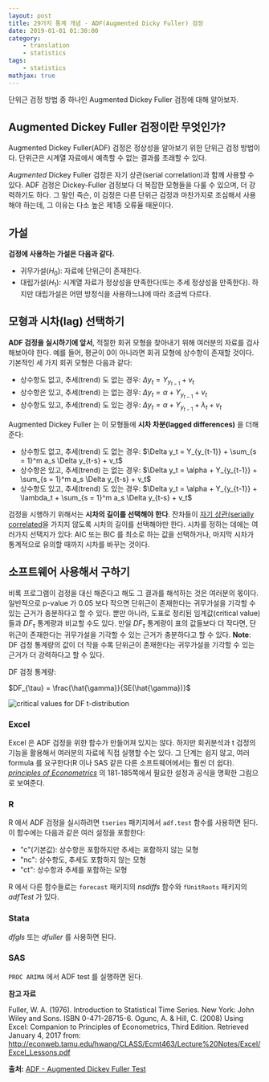 ```yaml
---
layout: post
title: 29가지 통계 개념 - ADF(Augmented Dicky Fuller) 검정
date: 2019-01-01 01:30:00
category: 
    - translation 
    - statistics
tags:
    - statistics
mathjax: true
---
```


단위근 검정 방법 중 하나인 Augmented Dickey Fuller 검정에 대해 알아보자.

## Augmented Dickey Fuller 검정이란 무엇인가?

Augmented Dickey Fuller(ADF) 검정은 정상성을 알아보기 위한 단위근 검정 방법이다.
단위근은 시계열 자료에서 예측할 수 없는 결과를 초래할 수 있다.

*Augmented* Dickey Fuller 검정은 자기 상관(serial correlation)과 함께 사용할 수 있다.
ADF 검정은 Dickey-Fuller 검정보다 더 복잡한 모형들을 다룰 수 있으며, 더 강력하기도 하다.
그 말인 즉슨, 이 검정은 다른 단위근 검정과 마찬가지로 조심해서 사용해야 하는데, 그 이유는 다소 높은 제1종 오류율 때문이다.

## 가설

**검정에 사용하는 가설은 다음과 같다.**

* 귀무가설($H_0$): 자료에 단위근이 존재한다.
* 대립가설($H_1$): 시계열 자료가 정상성을 만족한다(또는 추세 정상성을 만족한다). 하지만 대립가설은 어떤 방정식을 사용하느냐에 따라 조금씩 다르다.

## 모형과 시차(lag) 선택하기

**ADF 검정을 실시하기에 앞서**, 적절한 회귀 모형을 찾아내기 위해 여러분의 자료를 검사해보아야 한다.
예를 들어, 평균이 0이 아니라면 회귀 모형에 상수항이 존재할 것이다. 
기본적인 세 가지 회귀 모형은 다음과 같다:

* 상수항도 없고, 추세(trend) 도 없는 경우: $\Delta y_t = Y_{y_{t-1}} + v_t$
* 상수항은 있고, 추세(trend) 는 없는 경우: $\Delta y_t = \alpha + Y_{y_{t-1}} + v_t$
* 상수항도 있고, 추세(trend) 도 있는 경우: $\Delta y_t = \alpha + Y_{y_{t-1}} + \lambda_t + v_t$

Augmented Dickey Fuller 는 이 모형들에 **시차 차분(lagged differences)** 을 더해준다:

* 상수항도 없고, 추세(trend) 도 없는 경우: $\Delta y_t = Y_{y_{t-1}} + \sum_{s = 1}^m a_s \Delta y_{t-s} + v_t$
* 상수항은 있고, 추세(trend) 는 없는 경우: $\Delta y_t = \alpha + Y_{y_{t-1}} + \sum_{s = 1}^m a_s \Delta y_{t-s} + v_t$
* 상수항도 있고, 추세(trend) 도 있는 경우: $\Delta y_t = \alpha + Y_{y_{t-1}} + \lambda_t + \sum_{s = 1}^m a_s \Delta y_{t-s} + v_t$

검정을 시행하기 위해서는 **시차의 길이를 선택해야 한다**. 잔차들이 [자기 상관(serially correlated](https://www.statisticshowto.datasciencecentral.com/serial-correlation-autocorrelation/)을 가지지 않도록 시차의 길이를 선택해야만 한다.
시차를 정하는 데에는 여러가지 선택지가 있다: AIC 또는 BIC 를 최소로 하는 값을 선택하거나, 마지막 시차가 통계적으로 유의할 때까지 시차를 바꾸는 것이다.

## 소프트웨어 사용해서 구하기

비록 프로그램이 검정을 대신 해준다고 해도 그 결과를 해석하는 것은 여러분의 몫이다. 
일반적으로 p-value 가 0.05 보다 작으면 단위근이 존재한다는 귀무가설을 기각할 수 있는 근거가 충분하다고 할 수 있다.
뿐만 아니라, 도표로 정리된 임계값(critical value)들과 $DF_{\tau}$ 통계량과 비교할 수도 있다.
만일 $DF_{\tau}$ 통계량이 표의 값들보다 더 작다면, 단위근이 존재한다는 귀무가설을 기각할 수 있는 근거가 충분하다고 할 수 있다.
**Note**: DF 검정 통계량의 값이 더 작을 수록 단위근이 존재한다는 귀무가설을 기각할 수 있는 근거가 더 강력하다고 할 수 있다.

DF 검정 통계량:

$DF_{\tau} = \frac{\hat{\gamma}}{SE(\hat{\gamma})}$

![critical values for DF t-distribution](https://www.statisticshowto.datasciencecentral.com/wp-content/uploads/2016/06/df-critical.png)

### Excel

Excel 은 ADF 검정을 위한 함수가 만들어져 있지는 않다. 하지만 회귀분석과 t 검정의 기능을 활용해서 여러분의 자료에 직접 실행할 수는 있다.
그 단계는 쉽지 않고, 여러 formula 를 요구한다(R 이나 SAS 같은 다른 소프트웨어에서는 훨씬 더 쉽다).
*[principles of Econometrics](http://econweb.tamu.edu/hwang/CLASS/Ecmt463/Lecture%20Notes/Excel/Excel_Lessons.pdf)* 의 181-185쪽에서 필요한 설정과 공식을 명확한 그림으로 보여준다.

### R

R 에서 ADF 검정을 실시하려면 `tseries` 패키지에서 `adf.test` 함수를 사용하면 된다.
이 함수에는 다음과 같은 여러 설정을 포함한다:

* "c"(기본값): 상수항은 포함하지만 추세는 포함하지 않는 모형
* "nc": 상수항도, 추세도 포함하지 않는 모형
* "ct": 상수항과 추세를 포함하는 모형

R 에서 다른 함수들로는 `forecast` 패키지의 *nsdiffs* 함수와 `fUnitRoots` 패키지의 *adfTest* 가 있다.

### Stata

*dfgls* 또는 *dfuller* 를 사용하면 된다.

### SAS

`PROC ARIMA` 에서 ADF test 를 실행하면 된다.

**참고 자료**

Fuller, W. A. (1976). Introduction to Statistical Time Series. New York: John Wiley and Sons. ISBN 0-471-28715-6.
Ogunc, A. & Hill, C. (2008) Using Excel: Companion to Principles of Econometrics, Third Edition. Retrieved January 4, 2017 from: http://econweb.tamu.edu/hwang/CLASS/Ecmt463/Lecture%20Notes/Excel/Excel_Lessons.pdf


**출처:** [ADF - Augmented Dickey Fuller Test](https://www.statisticshowto.datasciencecentral.com/adf-augmented-dickey-fuller-test/)
